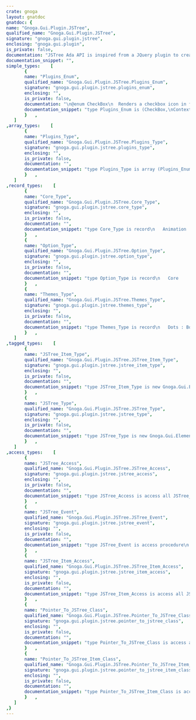 ```yaml
---
crate: gnoga
layout: gnatdoc
gnatdoc: {
name: "Gnoga.Gui.Plugin.JSTree",
qualified_name: "Gnoga.Gui.Plugin.JSTree",
signature: "gnoga.gui.plugin.jstree",
enclosing: "gnoga.gui.plugin",
is_private: false,
documentation: "JSTree Ada API is inspired from a JQuery plugin to create dropdown trees from <ul> lists.\nhttps://github.com/vakata/jstree\nJSTree is released under the (http://opensource.org/licenses/MIT) MIT License.\nSome comments come from JSTree documentation.\nBoth static and dynamic set of API are proposed. Don't mix them.",
documentation_snippet: "",
simple_types:    [
       {
       name: "Plugins_Enum",
       qualified_name: "Gnoga.Gui.Plugin.JSTree.Plugins_Enum",
       signature: "gnoga.gui.plugin.jstree.plugins_enum",
       enclosing: "",
       is_private: false,
       documentation: "\n@enum CheckBox\n  Renders a checkbox icon in front of each node, making multi-selection easy.\n@enum ContextMenu\n  Makes it possible to right click nodes and shows a list of\n  configurable actions in a menu.\n@enum DragAndDrop\n  Makes it possible to drag and drop tree nodes and rearrange the tree.\n@enum Sort\n  Automatically arranges all sibling nodes according to a comparison function,\n  which defaults to alphabetical order.\n@enum Unique\n  Enforces that no nodes with the same name can coexist as siblings\n  prevents renaming and moving nodes to a parent,\n  which already contains a node with the same name.\n@enum WholeRow",
       documentation_snippet: "type Plugins_Enum is (CheckBox,\nContextMenu,\nDragAndDrop,\nSort,\nUnique,\nWholeRow\n   );",
       }   ,
   ]
,array_types:    [
       {
       name: "Plugins_Type",
       qualified_name: "Gnoga.Gui.Plugin.JSTree.Plugins_Type",
       signature: "gnoga.gui.plugin.jstree.plugins_type",
       enclosing: "",
       is_private: false,
       documentation: "",
       documentation_snippet: "type Plugins_Type is array (Plugins_Enum) of Boolean with\n   Default_Component_Value => False;",
       }   ,
   ]
,record_types:    [
       {
       name: "Core_Type",
       qualified_name: "Gnoga.Gui.Plugin.JSTree.Core_Type",
       signature: "gnoga.gui.plugin.jstree.core_type",
       enclosing: "",
       is_private: false,
       documentation: "",
       documentation_snippet: "type Core_Type is record\n   Animation : Natural := 200;\n   Multiple : Boolean := True;\n   Force_Text : Boolean := False;\n   DblClick_Toggle : Boolean := True;\n   Themes : Themes_Type;\nend record;",
       }   ,
       {
       name: "Option_Type",
       qualified_name: "Gnoga.Gui.Plugin.JSTree.Option_Type",
       signature: "gnoga.gui.plugin.jstree.option_type",
       enclosing: "",
       is_private: false,
       documentation: "",
       documentation_snippet: "type Option_Type is record\n   Core    : Core_Type;\n   Plugins : Plugins_Type;\nend record;",
       }   ,
       {
       name: "Themes_Type",
       qualified_name: "Gnoga.Gui.Plugin.JSTree.Themes_Type",
       signature: "gnoga.gui.plugin.jstree.themes_type",
       enclosing: "",
       is_private: false,
       documentation: "",
       documentation_snippet: "type Themes_Type is record\n   Dots : Boolean := True;\n   Icons : Boolean := True;\n   Stripes : Boolean := False;\nend record;",
       }   ,
   ]
,tagged_types:    [
       {
       name: "JSTree_Item_Type",
       qualified_name: "Gnoga.Gui.Plugin.JSTree.JSTree_Item_Type",
       signature: "gnoga.gui.plugin.jstree.jstree_item_type",
       enclosing: "",
       is_private: false,
       documentation: "",
       documentation_snippet: "type JSTree_Item_Type is new Gnoga.Gui.Element.List.List_Item_Type with private;",
       }   ,
       {
       name: "JSTree_Type",
       qualified_name: "Gnoga.Gui.Plugin.JSTree.JSTree_Type",
       signature: "gnoga.gui.plugin.jstree.jstree_type",
       enclosing: "",
       is_private: false,
       documentation: "",
       documentation_snippet: "type JSTree_Type is new Gnoga.Gui.Element.List.Unordered_List_Type with private;",
       }   ,
   ]
,access_types:    [
       {
       name: "JSTree_Access",
       qualified_name: "Gnoga.Gui.Plugin.JSTree.JSTree_Access",
       signature: "gnoga.gui.plugin.jstree.jstree_access",
       enclosing: "",
       is_private: false,
       documentation: "",
       documentation_snippet: "type JSTree_Access is access all JSTree_Type;",
       }   ,
       {
       name: "JSTree_Event",
       qualified_name: "Gnoga.Gui.Plugin.JSTree.JSTree_Event",
       signature: "gnoga.gui.plugin.jstree.jstree_event",
       enclosing: "",
       is_private: false,
       documentation: "",
       documentation_snippet: "type JSTree_Event is access procedure\n  (Object : in out Gnoga.Gui.Base.Base_Type'Class;\n   Node   : in     String);",
       }   ,
       {
       name: "JSTree_Item_Access",
       qualified_name: "Gnoga.Gui.Plugin.JSTree.JSTree_Item_Access",
       signature: "gnoga.gui.plugin.jstree.jstree_item_access",
       enclosing: "",
       is_private: false,
       documentation: "",
       documentation_snippet: "type JSTree_Item_Access is access all JSTree_Item_Type;",
       }   ,
       {
       name: "Pointer_To_JSTree_Class",
       qualified_name: "Gnoga.Gui.Plugin.JSTree.Pointer_To_JSTree_Class",
       signature: "gnoga.gui.plugin.jstree.pointer_to_jstree_class",
       enclosing: "",
       is_private: false,
       documentation: "",
       documentation_snippet: "type Pointer_To_JSTree_Class is access all JSTree_Type'Class;",
       }   ,
       {
       name: "Pointer_To_JSTree_Item_Class",
       qualified_name: "Gnoga.Gui.Plugin.JSTree.Pointer_To_JSTree_Item_Class",
       signature: "gnoga.gui.plugin.jstree.pointer_to_jstree_item_class",
       enclosing: "",
       is_private: false,
       documentation: "",
       documentation_snippet: "type Pointer_To_JSTree_Item_Class is access all JSTree_Item_Type'Class;",
       }   ,
   ]
,}
---
```

